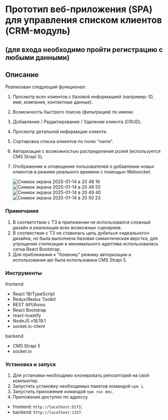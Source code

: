 # Прототип веб-приложения (SPA) для управления списком клиентов (CRM-модуль)

## (для входа необходимо пройти регистрацию с любыми данными)

## Описание

Реализован следующий функционал:

1. Просмотр всех клиентов с базовой информацией (например: ID, имя, компания, контактные данные).
2. Возможность быстрого поиска (фильтрации) по имени.
3. Добавление / Редактирование / Удаление клиента (CRUD).
4. Просмотр детальной информации клиента.
5. Сортировка списка клиентов по полю "name".
6. Авторизация с возможностью распределения ролей (используется CMS Strapi 5).
7. Отображение и оповещение пользователей о добавлении новых клиентов в режиме реального времени с помощью Websocket.

   ![Снимок экрана 2025-01-14 в 20 48 16](https://github.com/user-attachments/assets/593b0a84-bd5b-49d7-9a61-b89e71c5ad64)
   ![Снимок экрана 2025-01-14 в 20 48 55](https://github.com/user-attachments/assets/98b2945e-2e6a-49d2-81f6-d4e8e8e20899)
   ![Снимок экрана 2025-01-14 в 20 49 40](https://github.com/user-attachments/assets/c83fd862-bc91-4512-870a-c658a696b71b)
   ![Снимок экрана 2025-01-14 в 20 50 23](https://github.com/user-attachments/assets/67ee939e-fea1-4374-9737-9ca971a56b41)

### Примечания

1. В соответствии с ТЗ в приложении не использовался сложный дизайн и реализация всех возможных сценариев.
2. В соотвествии с ТЗ не ставилась цель добиться «идеального» дизайна, но была выполнена базовая симантическая верстка,
   для упрощения стилизации и минимального адаптива использовалась сетка React Bootstrap.
3. Для приближения к "боевому" режиму авторизации и использования api была использована CMS Strapi 5.

### Инструменты

frontend:

- React 18/TypeScript
- Redux/Redux Toolkit
- REST API/Axios
- React Bootstrap
- react-toastify
- NodeJS v18.19.1
- socket.io-client

backend

- CMS Strapi 5
- socket.io

### Установка и запуск

1. Для установки необходимо клонировать репозиторий на свой компьютер.
2. Запустить установку необходимых пакетов командой `npm i`.
3. Запустить приложение командой `npm run dev`.
4. Приложение доступно по адрессу

- frontend: `http://localhost:5173`;
- backend: `http://localhost:1337`.
